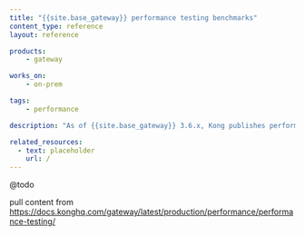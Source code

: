 ```yaml
---
title: "{{site.base_gateway}} performance testing benchmarks"
content_type: reference
layout: reference

products:
    - gateway

works_on:
    - on-prem

tags:
    - performance

description: "As of {{site.base_gateway}} 3.6.x, Kong publishes performance results on {{site.base_gateway}}, along with the test methodology and details. Kong plans to conduct and publish {{site.base_gateway}} performance results for each subsequent minor release."

related_resources:
  - text: placeholder
    url: /
---
```


@todo

pull content from https://docs.konghq.com/gateway/latest/production/performance/performance-testing/